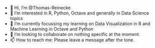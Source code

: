 - 👋 Hi, I’m @Thomas-Reinecke
- 👀 I’m interested in R, Python, Octave and generally in Data Science topics
- 🌱 I’m currently focussing my learning on Data Visualization in R and Machine Learning in Octave and Python
- 💞️ I’m looking to collaborate on nothing specific at the moment. 
- 📫 How to reach me: Please leave a message after the tone. 

<!---
Thomas-Reinecke/Thomas-Reinecke is a ✨ special ✨ repository because its `README.md` (this file) appears on your GitHub profile.
You can click the Preview link to take a look at your changes.
--->

